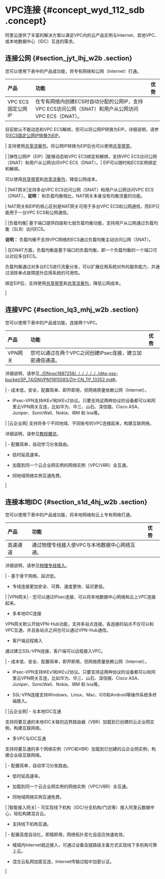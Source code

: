 # VPC连接 {#concept_wyd_112_sdb .concept}

阿里云提供了丰富的解决方案以满足VPC内的云产品实例与Internet、其他VPC、或本地数据中心（IDC）互连的需求。

## 连接公网 {#section_jyt_lhj_w2b .section}

您可以使用下表中的产品或功能，将专有网络和公网（Internet）打通。

|产品|功能|优势|
|:-|:-|:-|
|VPC ECS固定公网IP| 在专有网络内创建ECS时自动分配的公网IP，支持VPC ECS访问公网（SNAT）和用户从公网访问VPC ECS（DNAT）。

 目前默认不能动态和VPC ECS解绑，但可以将公网IP转换为EIP。详细说明，请参见[ECS固定公网IP转换为EIP](../cn.zh-CN/用户指南/ECS固定公网IP转换为EIP.md#)。

 | 支持使用[共享流量包](https://www.aliyun.com/product/flowbag)，将公网IP转换为EIP后也可以使用[共享带宽](https://www.aliyun.com/product/cbwp)。

 |
|弹性公网IP（EIP）|能够动态和VPC ECS绑定和解绑，支持VPC ECS访问公网（SNAT）和用户从公网访问VPC ECS（DNAT）。| EIP可以随时和ECS实例绑定和解绑。

 可以使用[共享带宽](https://www.aliyun.com/product/cbwp)和[共享流量包](https://www.aliyun.com/product/flowbag)，降低公网成本。

 |
|NAT网关|支持多台VPC ECS访问公网（SNAT）和用户从公网访问VPC ECS（DNAT）。**说明：** 和负载均衡相比，NAT网关本身没有均衡流量的功能。

| NAT网关和EIP的核心区别是NAT网关可用于多台VPC ECS和公网通信，而EIP只能用于一台VPC ECS和公网通信。

 |
|负载均衡| 基于端口提供四层和七层负载均衡功能，支持用户从公网通过负载均衡（SLB）访问ECS。

**说明：** 负载均衡不支持VPC网络的ECS通过负载均衡主动访问公网（SNAT）。

 | 在DNAT方面，负载均衡是基于端口的负载均衡，即一个负载均衡的一个端口可以对应多台ECS。

 负载均衡通过对多台ECS进行流量分发，可以扩展应用系统对外的服务能力，并通过消除单点故障提升应用系统的可用性。

 绑定EIP后，支持使用[共享带宽](https://www.aliyun.com/product/cbwp)和[共享流量包](https://www.aliyun.com/product/flowbag)，降低公网成本。

 |

## 连接VPC {#section_lq3_mhj_w2b .section}

您可以使用下表中的产品或功能，连接两个VPC。

|产品|功能|优势|
|:-|:-|:-|
|VPN网关| 您可以通过在两个VPC之间创建IPsec连接，建立加密通信通道。

 详细说明，请参见[../DNvpc1887258/../../../../../../dita-oss-bucket/SP\_74/DNVPN11815583/ZH-CN\_TP\_13352.md\#](../cn.zh-CN/用户指南/配置IPsec-VPN/配置VPC到VPC连接.md#)。

 | -   成本低，安全，配置简单、即开即用，但网络质量依赖公网（Internet）。

-   IPsec-VPN支持IKEv1和IKEv2协议。只要支持这两种协议的设备都可以和阿里云VPN网关互连，比如华为、华三、山石、深信服、Cisco ASA、Juniper、SonicWall、Nokia、IBM 和 Ixia等。


 |
|云企业网| 支持将多个不同地域、不同账号的VPC连接起来，构建互联网络。

 详细说明，请参见[教程概览](../cn.zh-CN/快速入门/教程概览.md#)。

 | -   配置简单，自动学习分发路由。

-   低时延高速率。

-   加载到同一个云企业网实例的网络实例（VPC/VBR）全互通。

-   同地域网络实例互通免费。


 |

## 连接本地IDC {#section_s1d_4hj_w2b .section}

您可以使用下表中的产品或功能，将本地网络和云上专有网络打通。

|产品|功能|优势|
|:-|:-|:-|
|高速通道| 通过物理专线接入使VPC与本地数据中心网络互通。

 详细说明，请参见[物理专线接入](../cn.zh-CN/快速入门/物理专线接入.md#)。

 | -   基于骨干网络，延迟低。

-   专线连接更加安全、可靠、速度更快、延迟更低。


 |
|VPN网关| -   您可以通过IPsec连接，可以将本地数据中心网络和云上VPC连接起来。

-   多本地IDC连接

VPN网关默认开始VPN-Hub功能，支持多站点连接。各连接的站点不仅可以和VPC互通，并且各站点之间也可以通过VPN-Hub通信。

-   客户端远程接入

通过建立SSL-VPN连接，客户端可以远程接入VPC。


 | -   成本低、安全、配置简单，即开即用，但网络质量依赖公网（Internet）。

-   IPsec-VPN支持IKEv1和IKEv2协议。只要支持这两种协议的设备都可以和阿里云VPN网关互连，比如华为、华三、山石、深信服、Cisco ASA、Juniper、SonicWall、Nokia、IBM 和 Ixia等。

-   SSL-VPN连接支持Windows、Linux、Mac、IOS和Android等操作系统多终端接入。


 |
|云企业网| -   与本地IDC互通

支持将要互通的本地IDC关联的边界路由器（VBR）加载到已创建的云企业网实例，构建互联网络。

-   多VPC与IDC互通

支持将要互通的多个网络实例（VPC和VBR）加载到已创建的云企业网实例，构建企业级互联网络。


 | -   配置简单，自动学习分发路由。

-   低时延高速率。

-   加载到同一个云企业网实例的网络实例（VPC/VBR）全互通。

-   同地域网络实例互通免费。


 |
|智能接入网关| -   可实现线下机构（IDC/分支机构/门店等）接入阿里云数据中心，轻松构建混合云。

-   支持线下机构互通。


 | -   配置高度自动化，即插即用，网络拓扑变化自适应快速收敛。

-   城域内Internet就近接入，可通过设备及链路级主备方式实现线下多机构可靠上云。

-   混合云私网加密互连，Internet传输过程中加密认证。


 |

